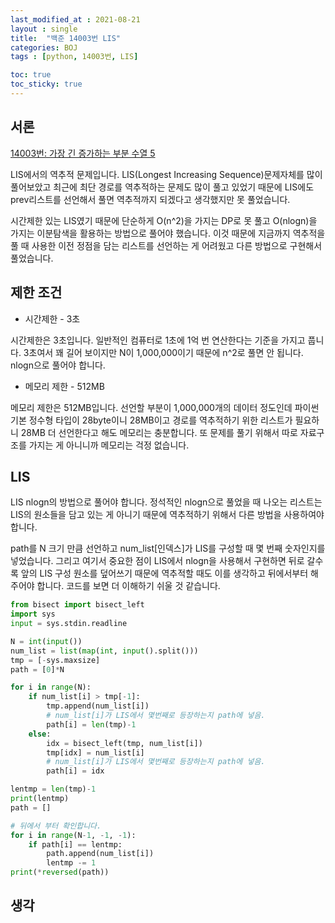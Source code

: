 ```yaml
---
last_modified_at : 2021-08-21
layout : single
title:  "백준 14003번 LIS"
categories: BOJ
tags : [python, 14003번, LIS]

toc: true
toc_sticky: true
---
```

## 서론
<a href='https://www.acmicpc.net/problem/14003'>14003번: 가장 긴 증가하는 부분 수열 5</a>

LIS에서의 역추적 문제입니다. LIS(Longest Increasing Sequence)문제자체를 많이 풀어보았고 최근에 최단 경로를 역추적하는 문제도 많이 풀고 있었기 때문에 LIS에도 prev리스트를 선언해서 풀면 역추적까지 되겠다고 생각했지만 못 풀었습니다.  

시간제한 있는 LIS였기 때문에 단순하게 O(n^2)을 가지는 DP로 못 풀고 O(nlogn)을 가지는 이분탐색을 활용하는 방법으로 풀어야 했습니다. 이것 때문에 지금까지 역추적을 풀 때 사용한 이전 정점을 담는 리스트를 선언하는 게 어려웠고 다른 방법으로 구현해서 풀었습니다.

## 제한 조건
<ul>
  <li>시간제한 - 3초</li>
</ul>
시간제한은 3초입니다. 일반적인 컴퓨터로 1초에 1억 번 연산한다는 기준을 가지고 풉니다. 3초여서 꽤 길어 보이지만 N이 1,000,000이기 때문에 n^2로 풀면 안 됩니다. nlogn으로 풀어야 합니다.
<ul>
  <li>메모리 제한 - 512MB</li>
</ul>
메모리 제한은 512MB입니다. 선언할 부분이 1,000,000개의 데이터 정도인데 파이썬 기본 정수형 타입이 28byte이니 28MB이고 경로를 역추적하기 위한 리스트가 필요하니 28MB 더 선언한다고 해도 메모리는 충분합니다. 또 문제를 풀기 위해서 따로 자료구조를 가지는 게 아니니까 메모리는 걱정 없습니다.

## LIS
LIS nlogn의 방법으로 풀어야 합니다. 정석적인 nlogn으로 풀었을 때 나오는 리스트는 LIS의 원소들을 담고 있는 게 아니기 때문에 역추적하기 위해서 다른 방법을 사용하여야 합니다.  

path를 N 크기 만큼 선언하고 num_list[인덱스]가 LIS를 구성할 때 몇 번째 숫자인지를 넣었습니다. 그리고 여기서 중요한 점이 LIS에서 nlogn을 사용해서 구현하면 뒤로 갈수록 앞의 LIS 구성 원소를 덮어쓰기 때문에 역추적할 때도 이를 생각하고 뒤에서부터 해주어야 합니다. 코드를 보면 더 이해하기 쉬울 것 같습니다.
```python
from bisect import bisect_left
import sys
input = sys.stdin.readline

N = int(input())
num_list = list(map(int, input().split()))
tmp = [-sys.maxsize]
path = [0]*N

for i in range(N):
    if num_list[i] > tmp[-1]:
        tmp.append(num_list[i])
        # num_list[i]가 LIS에서 몇번째로 등장하는지 path에 넣음.
        path[i] = len(tmp)-1
    else:
        idx = bisect_left(tmp, num_list[i])
        tmp[idx] = num_list[i]
        # num_list[i]가 LIS에서 몇번째로 등장하는지 path에 넣음.
        path[i] = idx

lentmp = len(tmp)-1
print(lentmp)
path = []

# 뒤에서 부터 확인합니다.
for i in range(N-1, -1, -1):
    if path[i] == lentmp:
        path.append(num_list[i])
        lentmp -= 1
print(*reversed(path))
```

## 생각
